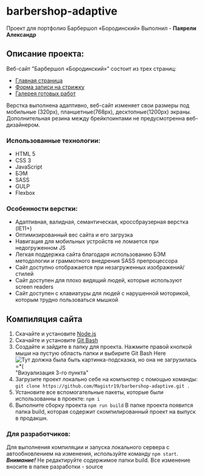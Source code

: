 # barbershop-adaptive #
Проект для портфолио Барбершоп «Бородинский»
Выполнил - **Паярели Александр**

## Описание проекта:
Веб-сайт "Барбершоп «Бородинский»" состоит из трех страниц:
- [Главная страница](https://magistr19.github.io/barbershop-adaptive/ "Ссылка на главную страницу")
- [Форма записи на стрижку](https://magistr19.github.io/barbershop-adaptive/form.html "Ссылка на форму записи стрижки")
- [Галерея готовых работ](https://magistr19.github.io/barbershop-adaptive/photos.html "Ссылка на галерею готовых работ")

Верстка выполнена адаптивно, веб-сайт изменяет свои размеры под мобильные (320px), планшетные(768px), десктопные(1200px) экраны. Дополнительная резина между брейкпоинтами не предусмотренна веб-дизайнером.

### Использованные технологии:
- HTML 5
- CSS 3
- JavaScript
- БЭМ
- SASS
- GULP
- Flexbox

### Особенности верстки:
- Адаптивная, валидная, семантическая, кроссбраузерная верстка (IE11+)
- Оптимизированный вес сайта и его загрузка
- Навигация для мобильных устройств не ломается при недогруженном JS
- Легкая поддержка сайта благодаря использованию БЭМ методологии и граммотного внедрения SASS препроцессора
- Сайт доступно отображается при незагруженных изображений/стилей
- Сайт доступен для плохо видящий людей, которые используют screen readers
- Сайт доступен с клавиатуры для людей с нарушенной моторикой, которым трудно пользоваться мышкой

## Компиляция сайта

1. Скачайте и установите [Node.js](https://nodejs.org/en/ "Ссылка на оф. сайт Node.js")
2. Скачайте и установите [Git Bash](https://git-scm.com/downloads "Ссылка на скачку Git Bash")
3. Создайте и зайдите в папку для проекта. Нажмите правой кнопкой мыши на пустую область папки и выбирите Git Bash Here
![Тут должна была быть картинка-подсказка, но она не загрузилась =*(](https://a.radikal.ru/a27/1810/e3/039fb460e246.png) "Визуализация 3-го пункта"
4. Загрузите проект локально себе на компьютер с помощью команды:
`git clone https://github.com/Magistr19/barbershop-adaptive.git .`
5. Установите все вспомогательные пакеты, которые были использованны в проекте:
`npm i`
6. Выполните сборку проекта 
`npm run build`
В папке проекта появится папка build, которая содержит скомпилированный проект на выпуск в продакшн. 

### Для разработчиков:

Для выполнения компиляции и запуска локального сервера с автообновлением на изменения, используйте команду `npm start`.
___Внимание!___ Не редактируйте содержимое папки build. Все изменение вносите в папке разработки - source
